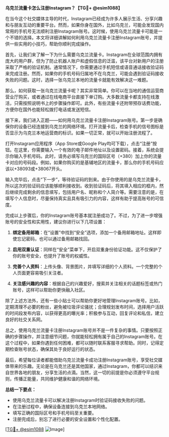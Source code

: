 **乌克兰流量卡怎么注册Instagram？【TG💪+ @esim1088】**

在当今这个社交媒体主导的时代，Instagram已经成为许多人展示生活、分享兴趣和与朋友互动的重要平台。然而，如果你身在国外，比如乌克兰，可能会发现国内常用的手机号无法顺利注册Instagram账号。这时候，使用乌克兰流量卡可能是一个不错的选择。本文将详细讲解如何利用乌克兰流量卡注册Instagram账号，并提供一些实用的小技巧，帮助你顺利完成操作。

首先，让我们来了解一下为什么需要乌克兰流量卡。Instagram在全球范围内拥有庞大的用户群，但为了防止机器人账户和虚假信息的泛滥，该平台对新用户的注册采取了严格的验证机制。通常情况下，你需要通过手机短信或语音通话接收验证码来完成注册。然而，如果你的手机号码归属地不在乌克兰，可能会遇到验证码接收失败的问题。这时，选择一张乌克兰本地的流量卡就能有效解决这一难题。

那么，如何获取一张乌克兰流量卡呢？其实非常简单。你可以在当地的通信运营商营业厅购买，或者通过在线电商平台直接下单订购。大多数流量卡都支持在线激活，只需按照说明书上的步骤操作即可。此外，有些流量卡还附带预存话费功能，方便你在国外也能轻松拨打电话或发送短信。

接下来，我们进入正题——如何用乌克兰流量卡注册Instagram账号。第一步是确保你的设备已经连接到乌克兰的网络环境。打开流量卡后，检查手机的信号图标是否显示为乌克兰本地运营商的标识。如果一切正常，就可以开始注册流程了。

打开Instagram应用程序（App Store或Google Play均可下载），点击“注册”按钮。在这里，你需要输入一个有效的电子邮件地址以及设置密码。接着，系统会提示你输入手机号码。此时，请务必填写乌克兰的国际区号（+380）加上你的流量卡对应的号码段。例如，如果你购买的是基辅地区的流量卡，那么你的手机号码应该以+38093或+38067开头。

输入完毕后，点击“下一步”，等待验证码的到来。由于你使用的是乌克兰流量卡，所以这次的验证码应该能够顺利接收到。收到验证码后，将其填入相应的框内，然后继续完成剩余的信息填写，包括用户名、昵称和个人简介等。需要注意的是，在填写个人信息时，尽量保持真实且具有吸引力的内容，这样有助于提高账号的可信度。

完成以上步骤后，你的Instagram账号基本就注册成功了。不过，为了进一步增强账号的安全性和实用性，建议你进行以下几项设置：

1. **绑定备用邮箱**：在“设置”中找到“安全”选项，添加一个备用邮箱地址。这样即使忘记密码，也可以通过备用邮箱找回。
   
2. **启用双重认证**：同样在“安全”菜单下，开启双重身份验证功能。这不仅保护了你的账号安全，也提升了账号的权威性。

3. **完善个人资料**：上传头像、背景图片，并填写详细的个人资料。一个完整的个人页面更容易吸引关注者。

4. **关注感兴趣的内容**：根据自己的兴趣爱好，搜索并关注相关的话题标签或热门账号，这样可以帮助你更快融入社区。

除了上述方法外，还有一些小贴士可以帮助你更好地管理Instagram账号。比如，定期清理不必要的粉丝，避免被垃圾评论骚扰；合理规划发布时间，选择用户活跃的时间段发布内容，以获得更高的曝光率；积极参与互动，回复评论和私信，建立良好的社交关系网。

总之，使用乌克兰流量卡注册Instagram账号并不是一件复杂的事情。只要按照正确的步骤操作，并注意细节问题，你就能轻松拥有属于自己的Instagram账号。在这个过程中，如果你遇到任何困难，都可以随时联系客服寻求帮助。同时，记得定期检查账号状态，确保其处于良好运行的状态。

最后，希望每位读者都能借助乌克兰流量卡成功注册Instagram账号，享受社交媒体带来的乐趣。无论是在乌克兰还是其他国家，通过Instagram，你都可以结识来自世界各地的朋友，分享生活的点滴。当然，这一切的前提是你必须遵守平台规则，传播正能量，共同维护健康和谐的网络环境。

**总结一下要点：**
- 使用乌克兰流量卡可以解决注册Instagram时验证码接收失败的问题。
- 在注册过程中，确保设备连接到乌克兰本地网络。
- 填写正确的国际区号和手机号码至关重要。
- 注册完成后，别忘了进行必要的安全设置和个性化配置。

[[TG💪+ @esim1088](https://t.me/s/esim1088) ![Image](https://i.postimg.cc/4NQfJmqS/Snipaste-2025-05-13-00-14-12.png)]